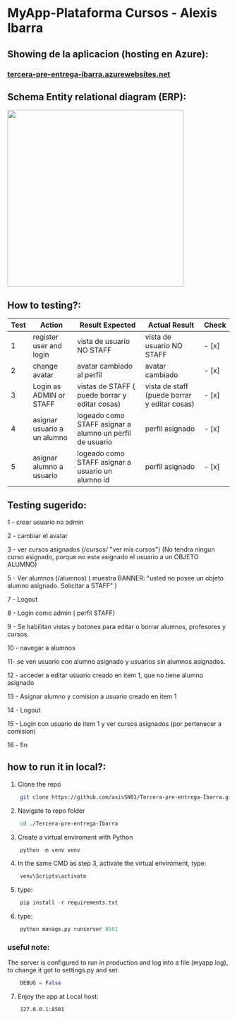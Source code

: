 # MyApp-Plataforma Cursos - Alexis Ibarra


## Showing de la aplicacion (hosting en Azure): 
### <a href="https://app-aburrida.azurewebsites.net/" style="text-align: center;">tercera-pre-entrega-ibarra.azurewebsites.net</a>


## Schema Entity relational diagram (ERP): 

<img src="https://stacticmedia.blob.core.windows.net/static/MyApp/ERP.svg"  style="height: 400px; width:400px;"/>



## How to testing?: 
| Test | Action                   | Result Expected                                          | Actual Result                                | Check |
|------|--------------------------|----------------------------------------------------------|----------------------------------------------|-------|
| 1    | register user and login  | vista de usuario NO STAFF                                | vista de usuario NO STAFF                    | - [x] |
| 2    | change avatar            | avatar cambiado al perfil                                | avatar cambiado                              | - [x] |
| 3    | Login as ADMIN or STAFF  | vistas de STAFF ( puede borrar y editar cosas)           | vista de staff (puede borrar y editar cosas) | - [x] |
| 4    | asignar usuario a un alumno | logeado como STAFF asignar a alumno un perfil de usuario | perfil asignado                              | - [x] |
| 5    | asignar alumno a usuario  | logeado como STAFF asignar a usuario un alumno id | perfil asignado                              | - [x] |


## Testing sugerido: 

1 - crear usuario no admin 

2 - cambiar el avatar 

3 - ver cursos asignados (/cursos/ "ver mis cursos") (No tendra ningun curso asignado, porque no esta asignado el usuario a un OBJETO ALUMNO)

5 - Ver alumnos (/alumnos) ( muestra BANNER:  "usted no posee un objeto alumno asignado. Solicitar a STAFF" )

7 - Logout 

8 - Login como admin ( perfil STAFF) 

9 - Se habilitan vistas y botones para editar o borrar alumnos, profesores y cursos. 

10 - navegar a alumnos

11- se ven usuario con alumno asignado y usuarios sin alumnos asignados. 

12 - acceder a editar usuario creado en item 1, que no tiene alumno asignado

13 - Asignar alumno y comision a usuario creado en item 1

14 - Logout 

15 - Login con usuario de item 1 y ver cursos asignados (por pertenecer a comision)

16 - fin




## how to run it in local?:

1. Clone the repo
```sh
    git clone https://github.com/axisSN01/Tercera-pre-entrega-Ibarra.git
``` 
2. Navigate to repo folder
```sh
    cd ./Tercera-pre-entrega-Ibarra

```

3. Create a virtual enviroment with Python 
```py
    python -m venv venv

```

4. In the same CMD as step 3, activate the virtual enviroment, type:
```sh
    venv\Scripts\activate
```

5. type:  
```py
    pip install -r requirements.txt
```
6. type: 
```py
    python manage.py runserver 8501
```

###  useful note: 
The server is configured to run in production and log into a file (myapp.log), to change it got to settings.py and set:
```py
    DEBUG = False

```

7. Enjoy the app at Local host: 
```sh 
    127.0.0.1:8501
```


